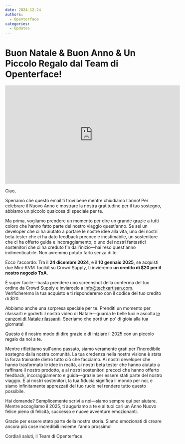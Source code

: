 ```yaml
---
date: 2024-12-24
authors:
  - Openterface
categories:
  - Updates
---
```


# Buon Natale & Buon Anno & Un Piccolo Regalo dal Team di Openterface!

<iframe width="560" height="315" loading="lazy" src="https://www.youtube.com/embed/wEWAhXCXQ1E?si=RU4QVXxP_Fi6WAu_" title="YouTube video player" frameborder="0" allow="accelerometer; autoplay; clipboard-write; encrypted-media; gyroscope; picture-in-picture; web-share" referrerpolicy="strict-origin-when-cross-origin" allowfullscreen></iframe>

Ciao,

Speriamo che questo email ti trovi bene mentre chiudiamo l'anno! Per celebrare il Nuovo Anno e mostrare la nostra gratitudine per il tuo sostegno, abbiamo un piccolo qualcosa di speciale per te.

Ma prima, vogliamo prendere un momento per dire un grande grazie a tutti coloro che hanno fatto parte del nostro viaggio quest'anno. Se sei un developer che ci ha aiutato a portare le nostre idee alla vita, uno dei nostri beta tester che ci ha dato feedback precoce e inestimabile, un sostenitore che ci ha offerto guida e incoraggiamento, o uno dei nostri fantastici sostenitori che ci ha creduto fin dall'inizio—hai reso quest'anno indimenticabile. Non avremmo potuto farlo senza di te.

Ecco l'accordo:
Tra il **24 dicembre 2024**, e il **10 gennaio 2025**, se acquisti due Mini-KVM Toolkit su Crowd Supply, ti invieremo **un credito di $20 per il nostro negozio TxA**.

È super facile—basta prendere uno screenshot della conferma del tuo ordine da Crowd Supply e inviarcelo a [info@techxartisan.com](mailto:info@techxartisan.com). Verificheremo la tua acquisto e ti risponderemo con il codice del tuo credito di $20.

Abbiamo anche una sorpresa speciale per te. Prenditi un momento per rilassarti e goderti il nostro video di Natale—guarda le belle luci e ascolta [le canzoni di Natale rilassanti](https://www.youtube.com/watch?v=wEWAhXCXQ1E). Speriamo che porti un po' di gioia alla tua giornata!

Questo è il nostro modo di dire grazie e di iniziare il 2025 con un piccolo regalo da noi a te.

Mentre riflettiamo sull'anno passato, siamo veramente grati per l'incredibile sostegno dalla nostra comunità. La tua credenza nella nostra visione è stata la forza trainante dietro tutto ciò che facciamo. Ai nostri developer che hanno trasformato le idee in realtà, ai nostri beta tester che hanno aiutato a raffinare il nostro prodotto, e ai nostri sostenitori precoci che hanno offerto feedback, incoraggiamento e guida—grazie per essere stati parte del nostro viaggio. E ai nostri sostenitori, la tua fiducia significa il mondo per noi, e siamo infinitamente apprezzati del tuo ruolo nel rendere tutto questo possibile.

Hai domande? Semplicemente scrivi a noi—siamo sempre qui per aiutare. Mentre accogliamo il 2025, ti auguriamo a te e ai tuoi cari un Anno Nuovo felice pieno di felicità, successo e nuove avventure emozionanti.

Grazie per essere stato parte della nostra storia. Siamo emozionati di creare ancora più cose incredibili insieme l'anno prossimo!

Cordiali saluti,
Il Team di Openterface